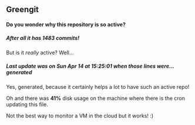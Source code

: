 ## Greengit

#### Do you wonder why this repository is so active?

##### After all it has 1483 commits!

But is it *really* active? Well...

##### Last update was on Sun Apr 14 at 15:25:01 when those lines were... generated

Yes, generated, because it certainly helps a lot to have such an active repo!

Oh and there was **41%** disk usage on the machine
where there is the cron updating this file.

Not the best way to monitor a VM in the cloud but it works! :)
